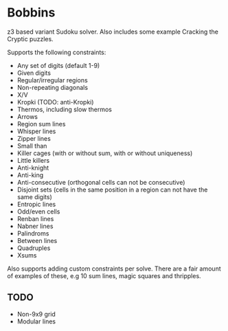 # Bobbins

z3 based variant Sudoku solver. Also includes some example Cracking the Cryptic puzzles.

Supports the following constraints:

* Any set of digits (default 1-9)
* Given digits
* Regular/irregular regions
* Non-repeating diagonals
* X/V
* Kropki (TODO: anti-Kropki)
* Thermos, including slow thermos
* Arrows
* Region sum lines
* Whisper lines
* Zipper lines
* Small than
* Killer cages (with or without sum, with or without uniqueness)
* Little killers
* Anti-knight
* Anti-king
* Anti-consecutive (orthogonal cells can not be consecutive)
* Disjoint sets (cells in the same position in a region can not have the same digits)
* Entropic lines
* Odd/even cells
* Renban lines
* Nabner lines
* Palindroms
* Between lines
* Quadruples
* Xsums

Also supports adding custom constraints per solve. There are a fair amount of examples of these, e.g 10 sum lines, magic squares and thripples.

## TODO

* Non-9x9 grid
* Modular lines
